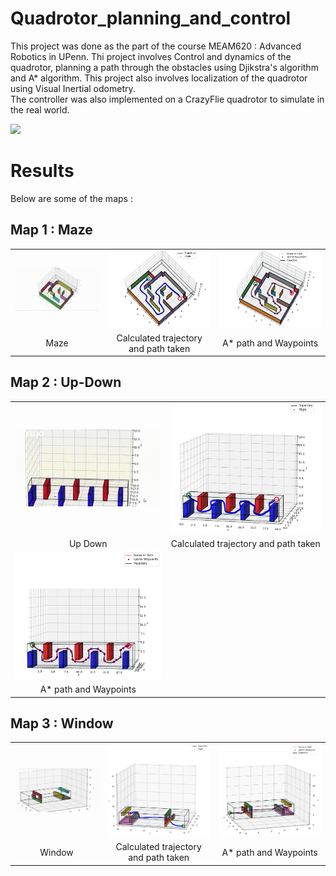 # Quadrotor_planning_and_control

This project was done as the part of the course MEAM620 : Advanced Robotics in UPenn. Thi project involves Control and  dynamics of the quadrotor, planning a path through the obstacles using Djikstra's algorithm and A* algorithm. This project also involves localization of the quadrotor using Visual Inertial odometry. 
<br>
The controller was also implemented on a CrazyFlie quadrotor to simulate in the real world.

<img src="./Pictures/crazyflie.gif">

# Results

Below are some of the maps :

## Map 1 : Maze
<table>
  <tr>
      <td align = "center"> <img src="./Pictures/maze1.gif"> </td>
      <td align = "center"> <img src="./Pictures/3D_Path_1.png"> </td>
      <td align = "center"> <img src="./Pictures/A_Path_1.png"> </td>
  </tr>
  <tr>
      <td align = "center"> Maze</td>
      <td align = "center"> Calculated trajectory and path taken </td>
      <td align = "center"> A* path and Waypoints </td>
  </tr>
</table>

## Map 2 : Up-Down

<table>
  <tr>
      <td align = "center"> <img src="./Pictures/updown1.gif"> </td>
      <td align = "center"> <img src="./Pictures/3D_Path_2.png"> </td>
  </tr>
  <tr>
      <td align = "center">Up Down</td>
      <td align = "center"> Calculated trajectory and path taken </td>
      
  </tr>
  <tr>
      <td align = "center"> <img src="./Pictures/A_2.png"> </td>
  </tr>
  <tr>
      <td align = "center"> A* path and Waypoints </td>
  </tr>
  
</table>

## Map 3 : Window

<table>
  <tr>
      <td align = "center"> <img src="./Pictures/window1.gif"> </td>
      <td align = "center"> <img src="./Pictures/3D_Path_3.png"> </td>
      <td align = "center"> <img src="./Pictures/A_3.png"> </td>
  </tr>
  <tr>
      <td align = "center"> Window</td>
      <td align = "center"> Calculated trajectory and path taken </td>
      <td align = "center"> A* path and Waypoints </td>
  </tr>
</table>
